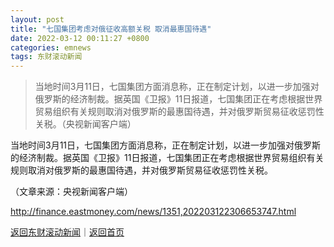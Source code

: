 ```yaml
---
layout: post
title: "七国集团考虑对俄征收高额关税 取消最惠国待遇"
date: 2022-03-12 00:11:27 +0800
categories: emnews
tags: 东财滚动新闻
---
```

> 当地时间3月11日，七国集团方面消息称，正在制定计划，以进一步加强对俄罗斯的经济制裁。据英国《卫报》11日报道，七国集团正在考虑根据世界贸易组织有关规则取消对俄罗斯的最惠国待遇，并对俄罗斯贸易征收惩罚性关税。（央视新闻客户端）

<p>当地时间3月11日，七国集团方面消息称，正在制定计划，以进一步加强对俄罗斯的经济制裁。据英国《卫报》11日报道，七国集团正在考虑根据世界贸易组织有关规则取消对俄罗斯的最惠国待遇，并对俄罗斯贸易征收惩罚性关税。</p><p class="em_media">（文章来源：央视新闻客户端）</p>

<http://finance.eastmoney.com/news/1351,202203122306653747.html>

[返回东财滚动新闻](//finews.withounder.com/emnews/)｜[返回首页](//finews.withounder.com/)